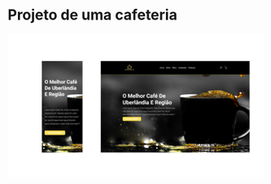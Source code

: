 <h1>Projeto de uma cafeteria</h1>

<img src = "https://github.com/pablomartinsti/cafeteria-martins/blob/main/assets/computer.png">
